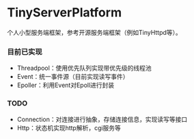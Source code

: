 # TinyServerPlatform
个人小型服务端框架，参考开源服务端框架（例如TinyHttpd等）。

### 目前已实现
+ Threadpool：使用优先队列实现带优先级的线程池
+ Event：统一事件源（目前实现读写事件）
+ Epoller：利用Event对Epoll进行封装

### TODO
+ Connection：对连接进行抽象，存储连接信息，实现读写等接口
+ Http：状态机实现http解析，cgi服务等
